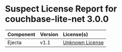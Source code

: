 
Suspect License Report for couchbase-lite-net 3.0.0
===================================================

|Component|Version|License(s)|
| :--- | :--- | :--- |
|Ejecta|v1.1|[Unknown License](../../license-data/00000000-0010-0000-0000-000000000000.txt)|
